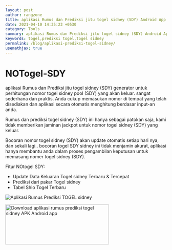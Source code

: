 ```yaml
---
layout: post
author: rangzone
title: aplikasi Rumus dan Prediksi jitu togel sidney (SDY) Android App Apk
date: 2021-04-10 14:35:23 +0530
category: Tools
summary: aplikasi Rumus dan Prediksi jitu togel sidney (SDY) Android App Apk
keywords: togel,prediksi togel,togel sidney
permalink: /blog/aplikasi-prediksi-togel-sidney/
usemathjax: true
---
```

# NOTogel-SDY
aplikasi Rumus dan Prediksi jitu togel sidney (SDY) generator untuk perhitungan nomor togel sidney pool (SDY) yang akan keluar. sangat sederhana dan praktis. Anda cukup memasukan nomor di tempat yang telah disediakan dan aplikasi secara otomatis menghitung berdasar input-an anda.

Rumus dan prediksi togel sidney (SDY) ini hanya sebagai patokan saja, kami tidak memberikan jaminan jackpot untuk nomor togel sidney (SDY) yang keluar.

Bocoran nomor togel sidney (SDY) akan update otomatis setiap hari nya, dan sekali lagi.. bocoran togel SDY sidney ini tidak menjamin akurat, aplikasi hanya membantu anda dalam proses pengambilan keputusan untuk memasang nomer togel sidney (SDY).

Fitur NOtogel SDY:
- Update Data Keluaran Togel sidney Terbaru & Tercepat
- Prediksi dari pakar Togel sidney
- Tabel Shio Togel Terbaru

![Aplikasi Rumus Prediksi TOGEL sidney](https://i.ibb.co/2dwwMv5/web.png)

<a href="https://play.google.com/store/apps/details?id=rz.rumusprediksi.togelsidney" target="_blank"><img alt="Download aplikasi rumus prediksi togel sidney APK Android app" src="https://i.ibb.co/nnQBHcj/google-play-badge.png" width="323" height="125"></a>
